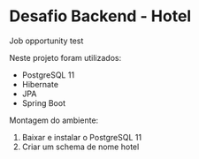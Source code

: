 # Desafio Backend - Hotel
Job opportunity test

Neste projeto foram utilizados:
- PostgreSQL 11
- Hibernate
- JPA
- Spring Boot


Montagem do ambiente:
1) Baixar e instalar o PostgreSQL 11
2) Criar um schema de nome hotel



 